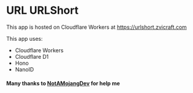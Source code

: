 # URL URLShort



This app is hosted on Cloudflare Workers at https://urlshort.zvicraft.com

This app uses:
- Cloudflare Workers
- Cloudflare D1
- Hono
- NanoID


#### Many thanks to [NotAMojangDev](https://namd.dev/) for help me
